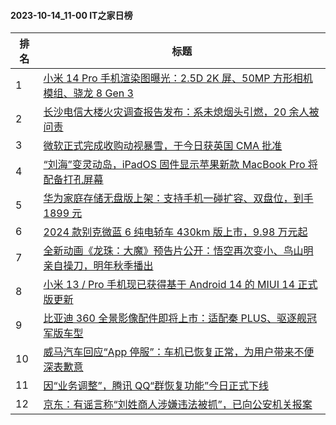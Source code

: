 #### 2023-10-14_11-00  IT之家日榜

| 排名 | 标题|
| --- | ---|
| 1 | [小米 14 Pro 手机渲染图曝光：2.5D 2K 屏、50MP 方形相机模组、骁龙 8 Gen 3](https://www.ithome.com/0/724/663.htm) |
| 2 | [长沙电信大楼火灾调查报告发布：系未熄烟头引燃，20 余人被问责](https://www.ithome.com/0/724/774.htm) |
| 3 | [微软正式完成收购动视暴雪，于今日获英国 CMA 批准](https://www.ithome.com/0/724/692.htm) |
| 4 | [“刘海”变灵动岛，iPadOS 固件显示苹果新款 MacBook Pro 将配备打孔屏幕](https://www.ithome.com/0/724/812.htm) |
| 5 | [华为家庭存储无盘版上架：支持手机一碰扩容、双盘位，到手 1899 元](https://www.ithome.com/0/724/838.htm) |
| 6 | [2024 款别克微蓝 6 纯电轿车 430km 版上市，9.98 万元起](https://www.ithome.com/0/724/759.htm) |
| 7 | [全新动画《龙珠：大魔》预告片公开：悟空再次变小、鸟山明亲自操刀，明年秋季播出](https://www.ithome.com/0/724/696.htm) |
| 8 | [小米 13 / Pro 手机现已获得基于 Android 14 的 MIUI 14 正式版更新](https://www.ithome.com/0/724/853.htm) |
| 9 | [比亚迪 360 全景影像配件即将上市：适配秦 PLUS、驱逐舰冠军版车型](https://www.ithome.com/0/724/754.htm) |
| 10 | [威马汽车回应“App 停服”：车机已恢复正常，为用户带来不便深表歉意](https://www.ithome.com/0/724/674.htm) |
| 11 | [因“业务调整”，腾讯 QQ“群恢复功能”今日正式下线](https://www.ithome.com/0/724/796.htm) |
| 12 | [京东：有谣言称“刘姓商人涉嫌违法被抓”，已向公安机关报案](https://www.ithome.com/0/724/721.htm) |

